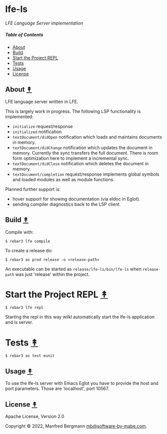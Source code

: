 # lfe-ls

*LFE Language Server implementation*

##### Table of Contents

* [About](#about-)
* [Build](#build-)
* [Start the Project REPL](#start-the-repl-)
* [Tests](#tests-)
* [Usage](#usage-)
* [License](#license-)

## About [&#x219F;](#table-of-contents)

LFE language server written in LFE.

This is largely work in progress. The following LSP functionality is implemented:

- `initialize` request/response
- `initialized` notification
- `textDocument/didOpen` notification which loads and maintains documents in memory.
- `textDocument/didChange` notification which updates the document in memory. Currently the sync transfers the full document. There is room form optimization here to implement a incremental sync.
- `textDocument/didClose` notification which deletes the document in memory.
- `textDocument/completion` request/response implements global symbols and loaded modules as well as module functions.

Planned further support is:

- hover support for showing documentation (via eldoc in Eglot).
- sending compiler diagnostics back to the LSP client.


## Build [&#x219F;](#table-of-contents)

Compile with:

```shell
$ rebar3 lfe compile
```

To create a release do:

```shell
$ rebar3 as prod release -o <release-path>
```

An executable can be started as `release/lfe-ls/bin/lfe-ls` when `release-path` was just 'release' within the project.

# Start the Project REPL [&#x219F;](#table-of-contents)

```shell
$ rebar3 lfe repl
```

Starting the repl in this way wilkl automatically start the lfe-ls application and ls server.

# Tests [&#x219F;](#table-of-contents)

```shell
$ rebar3 as test eunit
```

## Usage [&#x219F;](#table-of-contents)

To use the lfe-ls server with Emacs Eglot you have to provide the host and port parameters. Those are 'localhost', port 10567.


## License [&#x219F;](#table-of-contents)

Apache License, Version 2.0

Copyright © 2022, Manfred Bergmann <mb@software-by-mabe.com>.
